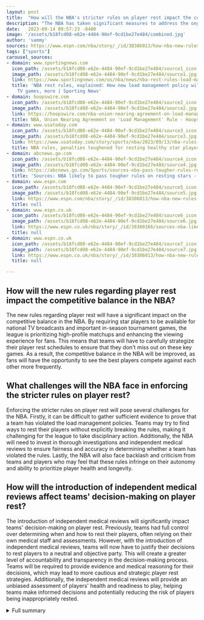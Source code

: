 ```yaml
---
layout: post
title:  "How will the NBA's stricter rules on player rest impact the competitive balance in the league?"
description: "The NBA has taken significant measures to address the ongoing issue of load management in the league. Load management refers to the practice of resting star players during regular-season games to prevent injuries and ensure their performance in crucial matchups. This strategy has faced criticism for impacting the league's competitive integrity and fan experience."
date:   2023-09-14 09:57:23 -0400
image: '/assets/b18fcd08-e62e-4484-90ef-9cd1be27e484/combined.jpg'
author: 'sammy'
sources: https://www.espn.com/nba/story/_/id/38386013/how-nba-new-rules-resting-stars-work https://www.sportingnews.com/us/nba/news/nba-rest-rules-load-management-explained/b2b7mfq26xfn1tli8r9fyumlb https://hoopswire.com/nba-union-nearing-agreement-on-load-management-rule/ https://www.usatoday.com/story/sports/nba/2023/09/13/nba-rules-penalties-toughened-for-resting-healthy-star-players/70843366007/ https://abcnews.go.com/Sports/sources-nba-pass-tougher-rules-resting-stars/story?id=103097310 https://www.espn.co.uk/nba/story/_/id/38380166/sources-nba-likely-pass-tougher-rules-resting-stars https://www.espn.co.uk/nba/story/_/id/38386013/how-nba-new-rules-resting-stars-work
tags: ["sports"]
carousel_sources:
- domain: www.sportingnews.com
  icon_path: /assets/b18fcd08-e62e-4484-90ef-9cd1be27e484/source1_icon.jpg
  image_path: /assets/b18fcd08-e62e-4484-90ef-9cd1be27e484/source1.jpg
  link: https://www.sportingnews.com/us/nba/news/nba-rest-rules-load-management-explained/b2b7mfq26xfn1tli8r9fyumlb
  title: 'NBA rest rules, explained: How new load management policy will impact national
    TV games, more | Sporting News'
- domain: hoopswire.com
  icon_path: /assets/b18fcd08-e62e-4484-90ef-9cd1be27e484/source2_icon.jpg
  image_path: /assets/b18fcd08-e62e-4484-90ef-9cd1be27e484/source2.jpg
  link: https://hoopswire.com/nba-union-nearing-agreement-on-load-management-rule/
  title: NBA, Union Nearing Agreement on 'Load Management' Rule - Hoops Wire
- domain: www.usatoday.com
  icon_path: /assets/b18fcd08-e62e-4484-90ef-9cd1be27e484/source3_icon.jpg
  image_path: /assets/b18fcd08-e62e-4484-90ef-9cd1be27e484/source3.jpg
  link: https://www.usatoday.com/story/sports/nba/2023/09/13/nba-rules-penalties-toughened-for-resting-healthy-star-players/70843366007/
  title: NBA rules, penalties toughened for resting healthy star players
- domain: abcnews.go.com
  icon_path: /assets/b18fcd08-e62e-4484-90ef-9cd1be27e484/source4_icon.jpg
  image_path: /assets/b18fcd08-e62e-4484-90ef-9cd1be27e484/source4.jpg
  link: https://abcnews.go.com/Sports/sources-nba-pass-tougher-rules-resting-stars/story?id=103097310
  title: 'Sources: NBA likely to pass tougher rules on resting stars - ABC News'
- domain: www.espn.com
  icon_path: /assets/b18fcd08-e62e-4484-90ef-9cd1be27e484/source5_icon.jpg
  image_path: /assets/b18fcd08-e62e-4484-90ef-9cd1be27e484/source5.jpg
  link: https://www.espn.com/nba/story/_/id/38386013/how-nba-new-rules-resting-stars-work
  title: null
- domain: www.espn.co.uk
  icon_path: /assets/b18fcd08-e62e-4484-90ef-9cd1be27e484/source6_icon.jpg
  image_path: /assets/b18fcd08-e62e-4484-90ef-9cd1be27e484/source6.jpg
  link: https://www.espn.co.uk/nba/story/_/id/38380166/sources-nba-likely-pass-tougher-rules-resting-stars
  title: null
- domain: www.espn.co.uk
  icon_path: /assets/b18fcd08-e62e-4484-90ef-9cd1be27e484/source7_icon.jpg
  image_path: /assets/b18fcd08-e62e-4484-90ef-9cd1be27e484/source7.jpg
  link: https://www.espn.co.uk/nba/story/_/id/38386013/how-nba-new-rules-resting-stars-work
  title: null

---
```


## How will the new rules regarding player rest impact the competitive balance in the NBA?
The new rules regarding player rest will have a significant impact on the competitive balance in the NBA. By requiring star players to be available for national TV broadcasts and important in-season tournament games, the league is prioritizing high-profile matchups and enhancing the viewing experience for fans. This means that teams will have to carefully strategize their player rest schedules to ensure that they don't miss out on these key games. As a result, the competitive balance in the NBA will be improved, as fans will have the opportunity to see the best players compete against each other more frequently.

## What challenges will the NBA face in enforcing the stricter rules on player rest?
Enforcing the stricter rules on player rest will pose several challenges for the NBA. Firstly, it can be difficult to gather sufficient evidence to prove that a team has violated the load management policies. Teams may try to find ways to rest their players without explicitly breaking the rules, making it challenging for the league to take disciplinary action. Additionally, the NBA will need to invest in thorough investigations and independent medical reviews to ensure fairness and accuracy in determining whether a team has violated the rules. Lastly, the NBA will also face backlash and criticism from teams and players who may feel that these rules infringe on their autonomy and ability to prioritize player health and longevity.

## How will the introduction of independent medical reviews affect teams' decision-making on player rest?
The introduction of independent medical reviews will significantly impact teams' decision-making on player rest. Previously, teams had full control over determining when and how to rest their players, often relying on their own medical staff and assessments. However, with the introduction of independent medical reviews, teams will now have to justify their decisions to rest players to a neutral and objective party. This will create a greater level of accountability and transparency in the decision-making process. Teams will be required to provide evidence and medical reasoning for their decisions, which may lead to more cautious and strategic player rest strategies. Additionally, the independent medical reviews will provide an unbiased assessment of players' health and readiness to play, helping teams make informed decisions and potentially reducing the risk of players being inappropriately rested.



<details>
  <summary>Full summary</summary>
<p>The NBA's board of governors recently approved a set of stricter rules regarding player participation and fines for resting star players. These rules grant the league office greater oversight over discipline for missed games and provide the ability to fine teams over $1 million for each violation of resting rules. The enforcement of these rules will involve league office investigations, including independent medical reviews. The intention behind these measures is to ensure that star players consistently take part in games and maintain the integrity of the competition.</p>
<p>The new rules lay out specific guidelines that teams must follow when deciding to rest star players. Some of the key provisions include:</p>
<ol>
<li>Availability for National TV and In-Season Tournament Games: Teams are required to ensure that star players are available for national TV broadcasts and important in-season tournament games. This provision aims to prioritize marquee matchups and improve the viewing experience for fans.</li>
<li>Balance between Home and Road Games: To maintain fairness, teams must strive for a balance between one-game absences for star players in home and road games. This provision prevents teams from strategically resting players more often in one particular setting.</li>
<li>Avoiding Long-Term Shutdowns: Teams are prohibited from subjecting star players to long-term shutdowns or reduced roles that significantly affect the integrity of the game. This provision seeks to ensure that teams do not sideline star players for extended periods, preserving the competitive nature of the league.</li>
<li>Presence and Visibility of Resting Players: When healthy players are resting, teams must ensure that they are present and visible to fans. This provision helps maintain transparency and ensures that fans still have the opportunity to see their favorite players, even if they are not on the court.</li>
</ol>
<p>The new rules also introduce substantial fines for teams that violate the resting rules. The fines start at $100,000 for the first offense and increase for subsequent violations. The severity of the penalties reflects the NBA's commitment to enforcing these rules effectively and deterring teams from disregarding them. In total, 25 teams and 50 players will be impacted by these new regulations.</p>
<p>While the NBA has made significant progress in addressing load management, challenges still exist. It can be difficult to prove that teams are breaking the load management policies, and the NBA will need to thoroughly investigate potential violations. However, with the introduction of independent medical reviews and increased fines, the league aims to ensure compliance.</p>
<p>Additionally, the new rules make exceptions for certain circumstances. For instance, teams can seek approval for a star player to miss a back-to-back game under specific conditions. The NBA recognizes that age and injury history may require a different approach to player management.</p>
<p>The NBA's implementation of stricter rules regarding load management is a step towards maintaining the league's competitive integrity and providing an engaging experience for fans. These rules encourage greater player participation and seek to minimize the absence of star players in crucial games. As the league continues to evolve, these regulations will play a crucial role in preventing load management from impacting the overall quality of NBA games.</p>
</details>
